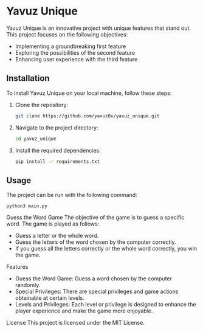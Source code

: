# Yavuz Unique

Yavuz Unique is an innovative project with unique features that stand out. This project focuses on the following objectives:

- Implementing a groundbreaking first feature
- Exploring the possibilities of the second feature
- Enhancing user experience with the third feature

## Installation

To install Yavuz Unique on your local machine, follow these steps:

1. Clone the repository:

    ```bash
    git clone https://github.com/yavuz0x/yavuz_unique.git
    ```

2. Navigate to the project directory:

    ```bash
    cd yavuz_unique
    ```

3. Install the required dependencies:

    ```bash
    pip install -r requirements.txt
    ```

## Usage

The project can be run with the following command:

    python3 main.py


Guess the Word Game
The objective of the game is to guess a specific word. The game is played as follows:

- Guess a letter or the whole word.
- Guess the letters of the word chosen by the computer correctly.
- If you guess all the letters correctly or the whole word correctly, you win the game.

Features

- Guess the Word Game: Guess a word chosen by the computer randomly.
- Special Privileges: There are special privileges and game actions obtainable at certain levels.
- Levels and Privileges: Each level or privilege is designed to enhance the player experience and make the game more enjoyable.


License
This project is licensed under the MIT License.

